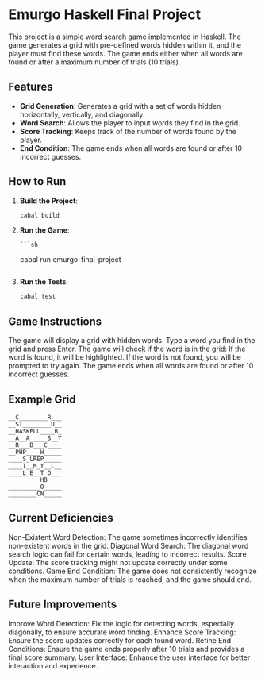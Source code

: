 # Emurgo Haskell Final Project

This project is a simple word search game implemented in Haskell. The game generates a grid with pre-defined words hidden within it, and the player must find these words. The game ends either when all words are found or after a maximum number of trials (10 trials).

## Features

-   **Grid Generation**: Generates a grid with a set of words hidden horizontally, vertically, and diagonally.
-   **Word Search**: Allows the player to input words they find in the grid.
-   **Score Tracking**: Keeps track of the number of words found by the player.
-   **End Condition**: The game ends when all words are found or after 10 incorrect guesses.

## How to Run

1.  **Build the Project**:

    ```sh
    cabal build
    ```

1.  **Run the Game**:

        ```sh

    cabal run emurgo-final-project

    ```

    ```

1.  **Run the Tests**:
    ```sh
    cabal test
    ```

## Game Instructions

The game will display a grid with hidden words.
Type a word you find in the grid and press Enter.
The game will check if the word is in the grid:
If the word is found, it will be highlighted.
If the word is not found, you will be prompted to try again.
The game ends when all words are found or after 10 incorrect guesses.

## Example Grid

```
__C________R___
__SI________U__
__HASKELL____B_
__A__A_____S__Y
__R___B___C____
__PHP____H_____
____S_LREP_____
____I__M_Y__L__
____L_E__T_O___
_________HB____
_________O_____
________CN_____

```

## Current Deficiencies

Non-Existent Word Detection: The game sometimes incorrectly identifies non-existent words in the grid.
Diagonal Word Search: The diagonal word search logic can fail for certain words, leading to incorrect results.
Score Update: The score tracking might not update correctly under some conditions.
Game End Condition: The game does not consistently recognize when the maximum number of trials is reached, and the game should end.

## Future Improvements

Improve Word Detection: Fix the logic for detecting words, especially diagonally, to ensure accurate word finding.
Enhance Score Tracking: Ensure the score updates correctly for each found word.
Refine End Conditions: Ensure the game ends properly after 10 trials and provides a final score summary.
User Interface: Enhance the user interface for better interaction and experience.
